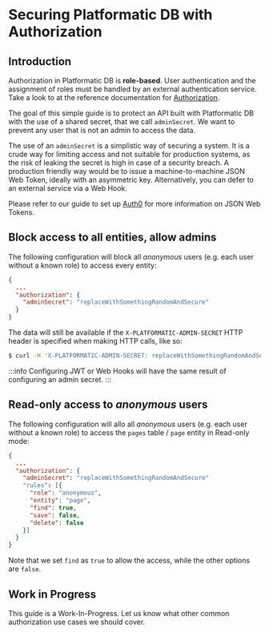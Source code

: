 # Securing Platformatic DB with Authorization

## Introduction

Authorization in Platformatic DB is **role-based**. User authentication and the
assignment of roles must be handled by an external authentication service.
Take a look to at the reference documentation for [Authorization](/docs/reference/db/authorization).

The goal of this simple guide is to protect an API built with Platformatic DB
with the use of a shared secret, that we call `adminSecret`. We want to prevent
any user that is not an admin to access the data.

The use of an `adminSecret` is a simplistic way of securing a system.
It is a crude way for limiting access and not suitable for production systems,
as the risk of leaking the secret is high in case of a security breach.
A production friendly way would be to issue a machine-to-machine JSON Web Token,
ideally with an asymmetric key. Alternatively, you can defer to an external
service via a Web Hook.

Please refer to our guide to set up [Auth0](/docs/guides/jwt-auth0) for more information
on JSON Web Tokens.

## Block access to all entities, allow admins

The following configuration will block all _anonymous_ users (e.g. each user without a known role)
to access every entity:


```json
{
  ...
  "authorization": {
    "adminSecret": "replaceWithSomethingRandomAndSecure"
  }
}
```

The data will still be available if the `X-PLATFORMATIC-ADMIN-SECRET` HTTP header
is specified when making HTTP calls, like so:

```bash
$ curl -H 'X-PLATFORMATIC-ADMIN-SECRET: replaceWithSomethingRandomAndSecure' http://127.0.0.1:3042/pages
```

:::info
Configuring JWT or Web Hooks will have the same result of configuring an admin secret.
:::

## Read-only access to _anonymous_ users

The following configuration will allo all _anonymous_ users (e.g. each user without a known role)
to access the `pages` table / `page` entity in Read-only mode:


```json
{
  ...
  "authorization": {
    "adminSecret": "replaceWithSomethingRandomAndSecure"
    "rules": [{
      "role": "anonymous",
      "entity": "page",
      "find": true,
      "save": false,
      "delete": false
    }]
  }
}
```

Note that we set `find` as `true` to allow the access, while the other options are `false`.

## Work in Progress

This guide is a Work-In-Progress. Let us know what other common authorization use cases we should cover.
